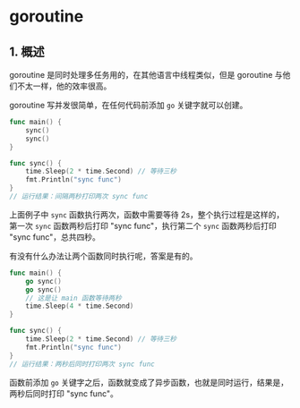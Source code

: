 # goroutine

## 1. 概述

goroutine 是同时处理多任务用的，在其他语言中线程类似，但是 goroutine 与他们不太一样，他的效率很高。

goroutine 写并发很简单，在任何代码前添加 `go` 关键字就可以创建。

```go
func main() {
	sync()
	sync()
}

func sync() {
	time.Sleep(2 * time.Second) // 等待三秒
	fmt.Println("sync func")
}
// 运行结果：间隔两秒打印两次 sync func
```

上面例子中 `sync` 函数执行两次，函数中需要等待 2s，整个执行过程是这样的，第一次 `sync` 函数两秒后打印 "sync func"，执行第二个 `sync` 函数两秒后打印 "sync func"，总共四秒。

有没有什么办法让两个函数同时执行呢，答案是有的。

```go
func main() {
	go sync()
	go sync()
    // 这是让 main 函数等待两秒
	time.Sleep(4 * time.Second)
}

func sync() {
	time.Sleep(2 * time.Second) // 等待三秒
	fmt.Println("sync func")
}
// 运行结果：两秒后同时打印两次 sync func
```

函数前添加 `go` 关键字之后，函数就变成了异步函数，也就是同时运行，结果是，两秒后同时打印 "sync func"。
